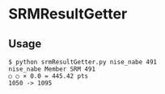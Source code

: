 SRMResultGetter
===============

## Usage

```
$ python srmResultGetter.py nise_nabe 491
nise_nabe Member SRM 491
○ ○ × 0.0 = 445.42 pts
1050 -> 1095
```
